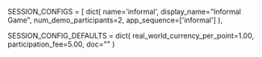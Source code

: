 SESSION_CONFIGS = [
dict(
name='informal',
display_name="Informal Game",
num_demo_participants=2,
app_sequence=['informal']
),

SESSION_CONFIG_DEFAULTS = dict(
    real_world_currency_per_point=1.00, participation_fee=5.00, doc=""
)


